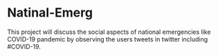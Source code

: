 # Natinal-Emerg
This project will discuss the social aspects of national emergencies like COVID-19 pandemic by observing the users tweets in twitter including #COVID-19.
